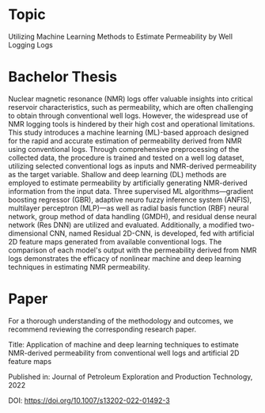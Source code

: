 # Topic

Utilizing Machine Learning Methods to Estimate Permeability by Well Logging Logs

# Bachelor Thesis

Nuclear magnetic resonance (NMR) logs offer valuable insights into critical reservoir characteristics, such as permeability, which are often challenging to obtain through conventional well logs. 
However, the widespread use of NMR logging tools is hindered by their high cost and operational limitations. 
This study introduces a machine learning (ML)-based approach designed for the rapid and accurate estimation of permeability derived from NMR using conventional logs. 
Through comprehensive preprocessing of the collected data, the procedure is trained and tested on a well log dataset, utilizing selected conventional logs as inputs and NMR-derived permeability as the target variable. 
Shallow and deep learning (DL) methods are employed to estimate permeability by artificially generating NMR-derived information from the input data. 
Three supervised ML algorithms—gradient boosting regressor (GBR), adaptive neuro fuzzy inference system (ANFIS), multilayer perceptron (MLP)—as well as radial basis function (RBF) neural network, group method of data handling (GMDH), and residual dense neural network (Res DNN) are utilized and evaluated. 
Additionally, a modified two-dimensional CNN, named Residual 2D-CNN, is developed, fed with artificial 2D feature maps generated from available conventional logs. 
The comparison of each model's output with the permeability derived from NMR logs demonstrates the efficacy of nonlinear machine and deep learning techniques in estimating NMR permeability.

# Paper

For a thorough understanding of the methodology and outcomes, we recommend reviewing the corresponding research paper.

Title: Application of machine and deep learning techniques to estimate NMR-derived permeability from conventional well logs and artificial 2D feature maps

Published in: Journal of Petroleum Exploration and Production Technology, 2022

DOI: https://doi.org/10.1007/s13202-022-01492-3
